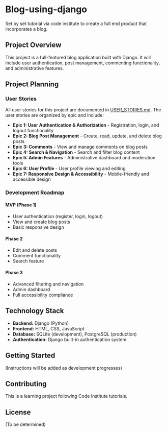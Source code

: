 # Blog-using-django

Set by set tutorial via code institute to create a full end product that incorporates a blog.

## Project Overview

This project is a full-featured blog application built with Django. It will include user authentication, post management, commenting functionality, and administrative features.

## Project Planning

### User Stories

All user stories for this project are documented in [USER_STORIES.md](USER_STORIES.md). The user stories are organized by epic and include:

- **Epic 1: User Authentication & Authorization** - Registration, login, and logout functionality
- **Epic 2: Blog Post Management** - Create, read, update, and delete blog posts
- **Epic 3: Comments** - View and manage comments on blog posts
- **Epic 4: Search & Navigation** - Search and filter blog content
- **Epic 5: Admin Features** - Administrative dashboard and moderation tools
- **Epic 6: User Profile** - User profile viewing and editing
- **Epic 7: Responsive Design & Accessibility** - Mobile-friendly and accessible design

### Development Roadmap

#### MVP (Phase 1)
- User authentication (register, login, logout)
- View and create blog posts
- Basic responsive design

#### Phase 2
- Edit and delete posts
- Comment functionality
- Search feature

#### Phase 3
- Advanced filtering and navigation
- Admin dashboard
- Full accessibility compliance

## Technology Stack

- **Backend:** Django (Python)
- **Frontend:** HTML, CSS, JavaScript
- **Database:** SQLite (development), PostgreSQL (production)
- **Authentication:** Django built-in authentication system

## Getting Started

(Instructions will be added as development progresses)

## Contributing

This is a learning project following Code Institute tutorials.

## License

(To be determined)
